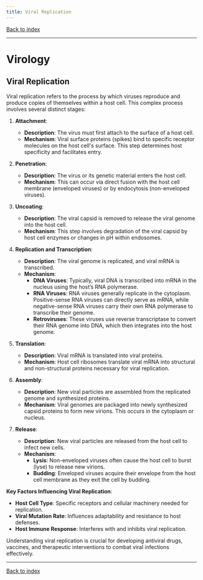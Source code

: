 ```yaml
---
title: Viral Replication
---
```


[Back to index](index.html)

---
# Virology
## Viral Replication

Viral replication refers to the process by which viruses reproduce and produce copies of themselves within a host cell. This complex process involves several distinct stages:

1. **Attachment**:
   - **Description**: The virus must first attach to the surface of a host cell.
   - **Mechanism**: Viral surface proteins (spikes) bind to specific receptor molecules on the host cell's surface. This step determines host specificity and facilitates entry.

2. **Penetration**:
   - **Description**: The virus or its genetic material enters the host cell.
   - **Mechanism**: This can occur via direct fusion with the host cell membrane (enveloped viruses) or by endocytosis (non-enveloped viruses).

3. **Uncoating**:
   - **Description**: The viral capsid is removed to release the viral genome into the host cell.
   - **Mechanism**: This step involves degradation of the viral capsid by host cell enzymes or changes in pH within endosomes.

4. **Replication and Transcription**:
   - **Description**: The viral genome is replicated, and viral mRNA is transcribed.
   - **Mechanism**:
     - **DNA Viruses**: Typically, viral DNA is transcribed into mRNA in the nucleus using the host’s RNA polymerase.
     - **RNA Viruses**: RNA viruses generally replicate in the cytoplasm. Positive-sense RNA viruses can directly serve as mRNA, while negative-sense RNA viruses carry their own RNA polymerase to transcribe their genome.
     - **Retroviruses**: These viruses use reverse transcriptase to convert their RNA genome into DNA, which then integrates into the host genome.

5. **Translation**:
   - **Description**: Viral mRNA is translated into viral proteins.
   - **Mechanism**: Host cell ribosomes translate viral mRNA into structural and non-structural proteins necessary for viral replication.

6. **Assembly**:
   - **Description**: New viral particles are assembled from the replicated genome and synthesized proteins.
   - **Mechanism**: Viral genomes are packaged into newly synthesized capsid proteins to form new virions. This occurs in the cytoplasm or nucleus.

7. **Release**:
   - **Description**: New viral particles are released from the host cell to infect new cells.
   - **Mechanism**: 
     - **Lysis**: Non-enveloped viruses often cause the host cell to burst (lyse) to release new virions.
     - **Budding**: Enveloped viruses acquire their envelope from the host cell membrane as they exit the cell by budding.

**Key Factors Influencing Viral Replication**:
- **Host Cell Type**: Specific receptors and cellular machinery needed for replication.
- **Viral Mutation Rate**: Influences adaptability and resistance to host defenses.
- **Host Immune Response**: Interferes with and inhibits viral replication.

Understanding viral replication is crucial for developing antiviral drugs, vaccines, and therapeutic interventions to combat viral infections effectively.

---
[Back to index](index.html)
